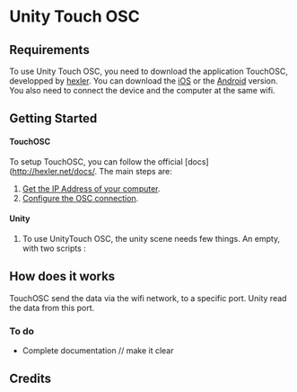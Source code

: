 Unity Touch OSC
=================



Requirements
----------

To use Unity Touch OSC, you need to download the application TouchOSC, developped by [hexler](http://hexler.net/software/touchosc). You can download the [iOS](https://itunes.apple.com/app/touchosc/id288120394?mt=8) or the [Android](https://play.google.com/store/apps/details?id=net.hexler.touchosc_a) version.
You also need to connect the device and the computer at the same wifi.


Getting Started
-------------

#### TouchOSC 

To setup TouchOSC, you can follow the official [docs](http://hexler.net/docs/. The main steps are: 

1. [Get the IP Address of your computer](http://hexler.net/docs/touchosc-appendix).
2. [Configure the OSC connection](http://hexler.net/docs/touchosc-configuration-connections-osc). 


#### Unity

1. To use UnityTouch OSC, the unity scene needs few things. An empty, with two scripts :


How does it works
------------------

TouchOSC send the data via the wifi network, to a specific port.
Unity read the data from this port. 


### To do

* Complete documentation // make it clear

Credits
-------
